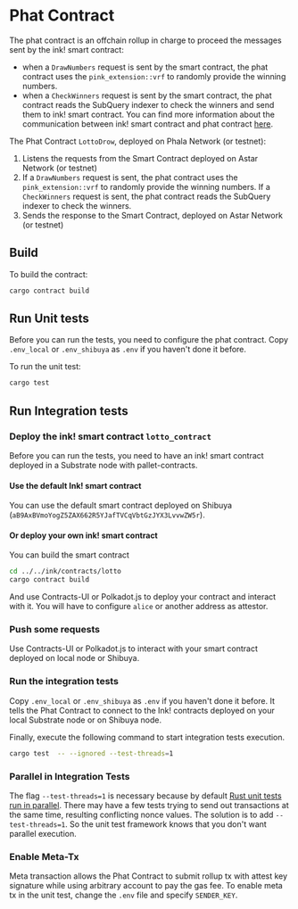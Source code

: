 # Phat Contract

The phat contract is an offchain rollup in charge to proceed the messages sent by the ink! smart contract:
- when a `DrawNumbers` request is sent by the smart contract, the phat contract uses the `pink_extension::vrf` to randomly provide the winning numbers.
- when a `CheckWinners` request is sent by the smart contract, the phat contract reads the SubQuery indexer to check the winners and send them to ink! smart contract.
  You can find more information about the communication between ink! smart contract and phat contract [here](https://github.com/Phala-Network/phat-offchain-rollup/).

The Phat Contract `LottoDrow`, deployed on Phala Network (or testnet):
1) Listens the requests from the Smart Contract deployed on Astar Network (or testnet)
2) If a `DrawNumbers` request is sent, the phat contract uses the `pink_extension::vrf` to randomly provide the winning numbers. If a `CheckWinners` request is sent, the phat contract reads the SubQuery indexer to check the winners.
3) Sends the response to the Smart Contract, deployed on Astar Network (or testnet)


## Build

To build the contract:

```bash
cargo contract build
```

## Run Unit tests

Before you can run the tests, you need to configure the phat contract.
Copy `.env_local` or `.env_shibuya` as `.env` if you haven't done it before.

To run the unit test:

```bash
cargo test
```

## Run Integration tests

### Deploy the ink! smart contract `lotto_contract`

Before you can run the tests, you need to have an ink! smart contract deployed in a Substrate node with pallet-contracts.

#### Use the default Ink! smart contract

You can use the default smart contract deployed on Shibuya (`aB9AxBVmoYogZ5ZAX662R5YJafTVCqVbtGzJYX3LvvwZW5r`).

#### Or deploy your own ink! smart contract

You can build the smart contract
```bash
cd ../../ink/contracts/lotto
cargo contract build
```
And use Contracts-UI or Polkadot.js to deploy your contract and interact with it.
You will have to configure `alice` or another address as attestor.

### Push some requests

Use Contracts-UI or Polkadot.js to interact with your smart contract deployed on local node or Shibuya.

### Run the integration tests

Copy `.env_local` or `.env_shibuya` as `.env` if you haven't done it before. 
It tells the Phat Contract to connect to the Ink! contracts deployed on your local Substrate node or on Shibuya node.

Finally, execute the following command to start integration tests execution.

```bash
cargo test  -- --ignored --test-threads=1
```

### Parallel in Integration Tests

The flag `--test-threads=1` is necessary because by default [Rust unit tests run in parallel](https://doc.rust-lang.org/book/ch11-02-running-tests.html).
There may have a few tests trying to send out transactions at the same time, resulting
conflicting nonce values.
The solution is to add `--test-threads=1`. So the unit test framework knows that you don't want
parallel execution.

### Enable Meta-Tx

Meta transaction allows the Phat Contract to submit rollup tx with attest key signature while using
arbitrary account to pay the gas fee. To enable meta tx in the unit test, change the `.env` file
and specify `SENDER_KEY`.

